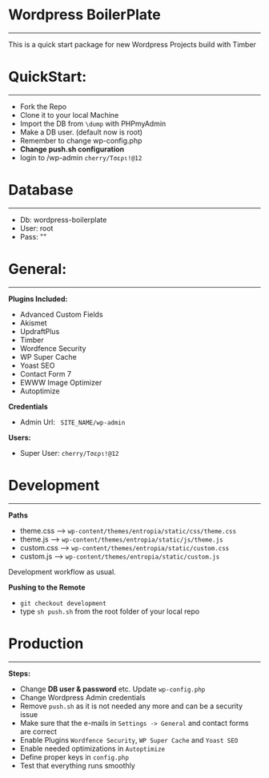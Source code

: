 # Wordpress BoilerPlate #
--------------------------------------------
This is a quick start package for new Wordpress Projects build with Timber


# QuickStart: #
-------------------------------------------
* Fork the Repo
* Clone it to your local Machine
* Import the DB from `\dump` with PHPmyAdmin
* Make a DB user. (default now is root)
* Remember to change wp-config.php
* **Change push.sh configuration**
* login to /wp-admin `cherry/Τσερι!@12`

# Database #
-----------------------------------------------
* Db: wordpress-boilerplate
* User: root
* Pass: ""

# General: #
----------------------------------------------

**Plugins Included:**

* Advanced Custom Fields
* Akismet
* UpdraftPlus
* Timber
* Wordfence Security
* WP Super Cache
* Yoast SEO
* Contact Form 7
* EWWW Image Optimizer
* Autoptimize

**Credentials**

* Admin Url: ` SITE_NAME/wp-admin`

**Users:**

* Super User: `cherry/Τσερι!@12`


# Development #
----------------------------------------------

**Paths**

* theme.css --> `wp-content/themes/entropia/static/css/theme.css`
* theme.js --> `wp-content/themes/entropia/static/js/theme.js`
* custom.css --> `wp-content/themes/entropia/static/custom.css`
* custom.js --> `wp-content/themes/entropia/static/custom.js`

Development workflow as usual.

**Pushing to the Remote**
* `git checkout development`
* type `sh push.sh` from the root folder of your local repo

# Production #
------------------------------------------------

**Steps:**

* Change **DB user & password** etc. Update `wp-config.php`
* Change Wordpress Admin credentials
* Remove `push.sh` as it is not needed any more and can be a security issue
* Make sure that the e-mails in `Settings -> General` and contact forms are correct
* Enable Plugins `Wordfence Security`, `WP Super Cache` and `Yoast SEO`
* Enable needed optimizations in `Autoptimize`
* Define proper keys in `config.php`
* Test that everything runs smoothly